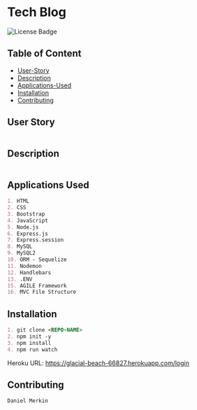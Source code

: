 # Tech Blog

![License Badge](https://img.shields.io/github/license/dmerk2/Tech-Blog)
## Table of Content
- [User-Story](#user-story)
- [Description](#description)
- [Applications-Used](#applications-used)
- [Installation](#installation)
- [Contributing](#contributing)

## User Story

```md

```

## Description

```md
```

## Applications Used

```md
1. HTML 
2. CSS 
3. Bootstrap 
4. JavaScript 
5. Node.js
6. Express.js
7. Express.session
8. MySQL 
9. MySQL2
10. ORM - Sequelize
11. Nodemon 
12. Handlebars 
13. .ENV
15. AGILE Framework
16. MVC File Structure
```

## Installation

```md
1. git clone <REPO-NAME>
2. npm init -y
3. npm install
4. npm run watch
```

Heroku URL: https://glacial-beach-66827.herokuapp.com/login

## Contributing

```md
Daniel Merkin
```
